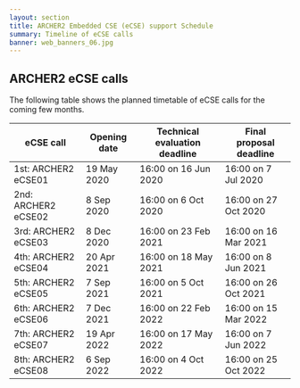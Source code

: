 ```yaml
---
layout: section
title: ARCHER2 Embedded CSE (eCSE) support Schedule
summary: Timeline of eCSE calls
banner: web_banners_06.jpg
---
```


## ARCHER2 eCSE calls

The following table shows the planned timetable of eCSE calls for the coming few months.

<div class="table-responsive">
  <table class="table table-striped">
    <thead>
      <tr>
        <th>eCSE call</th>
        <th>Opening date</th>
        <th>Technical evaluation deadline</th>
        <th>Final proposal deadline</th>
      </tr>
    </thead>
   <tbody>
   <tr><td>1st: ARCHER2 eCSE01</td><td>19 May 2020</td><td>16:00 on 16 Jun 2020</td><td>16:00 on 7 Jul 2020</td></tr>
   <tr><td>2nd: ARCHER2 eCSE02</td><td>8 Sep 2020</td><td>16:00 on 6 Oct 2020</td><td>16:00 on 27 Oct 2020</td></tr>
   <tr><td>3rd: ARCHER2 eCSE03</td><td>8 Dec 2020</td><td>16:00 on 23 Feb 2021</td><td>16:00 on 16 Mar 2021</td></tr>
   <tr><td>4th: ARCHER2 eCSE04</td><td>20 Apr 2021</td><td>16:00 on 18 May 2021</td><td>16:00 on 8 Jun 2021</td></tr>
   <tr><td>5th: ARCHER2 eCSE05</td><td>7 Sep 2021</td><td>16:00 on 5 Oct 2021</td><td>16:00 on 26 Oct 2021</td></tr>
   <tr><td>6th: ARCHER2 eCSE06</td><td>7 Dec 2021</td><td>16:00 on 22 Feb 2022</td><td>16:00 on 15 Mar 2022</td></tr>
   <tr><td>7th: ARCHER2 eCSE07</td><td>19 Apr 2022</td><td>16:00 on 17 May 2022</td><td>16:00 on 7 Jun 2022</td></tr>
   <tr><td>8th: ARCHER2 eCSE08</td><td>6 Sep 2022</td><td>16:00 on 4 Oct 2022</td><td>16:00 on 25 Oct 2022</td></tr>
   </tbody>
  </table>
</div>

